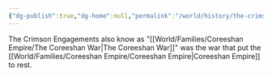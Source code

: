 ```yaml
---
{"dg-publish":true,"dg-home":null,"permalink":"/world/history/the-crimson-engagements/","dgPassFrontmatter":true}
---
```



The Crimson Engagements also know as "[[World/Families/Coreeshan Empire/The Coreeshan War\|The Coreeshan War]]" was the war that put the [[World/Families/Coreeshan Empire/Coreeshan Empire\|Coreeshan Empire]] to rest. 
